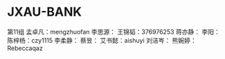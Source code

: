 # JXAU-BANK

第11组
孟卓凡：mengzhuofan
李思源：
王锦韬：376976253
蒋亦静：
李阳：
陈梓杨：czy1115
李柔静：
蔡昱：
艾书懿：aishuyi
刘洁岑：
熊婉婷：Rebeccaqaz
